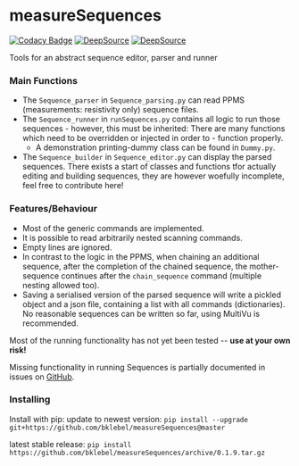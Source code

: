 # measureSequences

[![Codacy Badge](https://api.codacy.com/project/badge/Grade/ba794e9427f0457696a2861f39e04786)](https://app.codacy.com/app/bklebel/measureSequences?utm_source=github.com&utm_medium=referral&utm_content=bklebel/measureSequences&utm_campaign=Badge_Grade_Dashboard)
[![DeepSource](https://deepsource.io/gh/bklebel/measureSequences.svg/?label=active+issues&show_trend=true)](https://deepsource.io/gh/bklebel/measureSequences/?ref=repository-badge)
[![DeepSource](https://deepsource.io/gh/bklebel/measureSequences.svg/?label=resolved+issues&show_trend=true)](https://deepsource.io/gh/bklebel/measureSequences/?ref=repository-badge)

Tools for an abstract sequence editor, parser and runner

### Main Functions
-   The `Sequence_parser` in `Sequence_parsing.py` can read PPMS (measurements: resistivity only) sequence files. 
-   The `Sequence_runner` in `runSequences.py` contains all logic to run those sequences - however, this must be inherited: There are many functions which need to be overridden or injected in order to - function properly. 
    -   A demonstration printing-dummy class can be found in `Dummy.py`. 
-   The `Sequence_builder` in `Sequence_editor.py` can display the parsed sequences. There exists a start of classes and functions tfor actually editing and building sequences, they are however woefully incomplete, feel free to contribute here!

### Features/Behaviour
-   Most of the generic commands are implemented. 
-   It is possible to read arbitrarily nested scanning commands. 
-   Empty lines are ignored. 
-   In contrast to the logic in the PPMS, when chaining an additional sequence, after the completion of the chained sequence, the mother-sequence continues after the `chain_sequence` command (multiple nesting allowed too). 
-   Saving a serialised version of the parsed sequence will write a pickled object and a json file, containing a list with all commands (dictionaries). No reasonable sequences can be written so far, using MultiVu is recommended.

Most of the running functionality has not yet been tested -- **use at your own risk!** 

Missing functionality in running Sequences is partially documented in issues on [GitHub](https://github.com/bklebel/measureSequences). 



### Installing

Install with pip: 
update to newest version:
`pip install --upgrade git+https://github.com/bklebel/measureSequences@master`

latest stable release: 
`pip install https://github.com/bklebel/measureSequences/archive/0.1.9.tar.gz`
